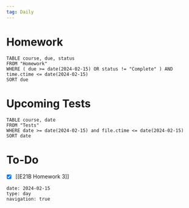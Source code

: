 ```yaml
---
tag: Daily
---
```

# Homework
```dataview
TABLE course, due, status
FROM "Homework" 
WHERE ( due >= date(2024-02-15) OR status != "Complete" ) AND time.ctime <= date(2024-02-15)
SORT due
```
# Upcoming Tests
```dataview
TABLE course, date
FROM "Tests" 
WHERE date >= date(2024-02-15) and file.ctime <= date(2024-02-15)
SORT date
```
# To-Do
- [x] [[E21B Homework 3]]

```gEvent
date: 2024-02-15
type: day
navigation: true
```